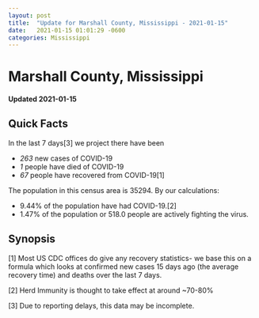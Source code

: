 ```yaml
---
layout: post
title:  "Update for Marshall County, Mississippi - 2021-01-15"
date:   2021-01-15 01:01:29 -0600
categories: Mississippi
---
```


# Marshall County, Mississippi
#### Updated 2021-01-15

## Quick Facts

In the last 7 days[3] we project there have been
- *263* new cases of COVID-19
- *1* people have died of COVID-19
- *67* people have recovered from COVID-19[1]

The population in this census area is 35294. By our calculations:
- 9.44% of the population have had COVID-19.[2]
- 1.47% of the population or 518.0 people are actively fighting the virus.

## Synopsis




[1] Most US CDC offices do give any recovery statistics- we base this on a formula which looks at confirmed new cases
15 days ago (the average recovery time) and deaths over the last 7 days.

[2] Herd Immunity is thought to take effect at around ~70-80%

[3] Due to reporting delays, this data may be incomplete.
 
    